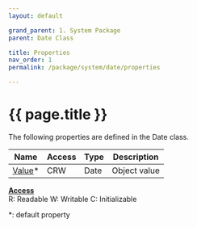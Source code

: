 ```yaml
---
layout: default

grand_parent: 1. System Package
parent: Date Class

title: Properties
nav_order: 1
permalink: /package/system/date/properties

---
```

# {{ page.title }}


The following properties are defined in the Date class.

|Name       | Access | Type   | Description |
|----------	|--------|--------|-------------|
| [Value](/package/system/date/properties/value)* 	| CRW 	 |Date  |Object value|

<u><b>Access</b></u><br>
R: Readable
W: Writable
C: Initializable


*: default property